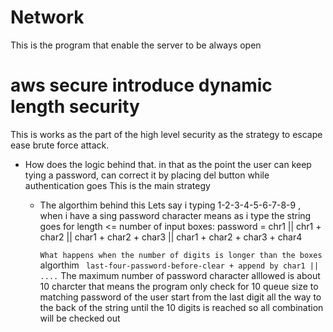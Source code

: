 # Network
This is the program that enable the server to be always open 

# aws secure introduce dynamic length security
This is works as the part of the high level security as the strategy to escape ease brute force attack.
- How does the logic behind that. in that as the point the user can keep tying a password, can correct it by placing del button while authentication goes This is the main strategy
  - The algorthim behind this 
      Lets say i typing 1-2-3-4-5-6-7-8-9 , when i have a sing password character means as i type the string goes
          for length <= number of input boxes:
              password = chr1 || chr1 + char2 || char1 + char2 + char3 || char1 + char2 + char3 + char4

      `What happens when the number of digits is longer than the boxes`
        algorthim
          ``` last-four-password-before-clear + append by char1 || ....```
       The maximum number of password character alllowed is about 10 charcter that means the program only check for 10 queue size to matching password of the user start from the last digit all
        the way to the back of the string until the 10 digits is reached so all combination will be checked out  
